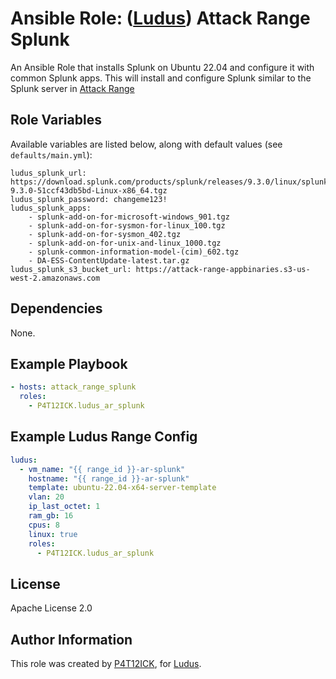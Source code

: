 # Ansible Role: ([Ludus](https://ludus.cloud)) Attack Range Splunk

An Ansible Role that installs Splunk on Ubuntu 22.04 and configure it with common Splunk apps. 
This will install and configure Splunk similar to the Splunk server in [Attack Range](https://github.com/splunk/attack_range)

## Role Variables

Available variables are listed below, along with default values (see `defaults/main.yml`):
```
ludus_splunk_url: https://download.splunk.com/products/splunk/releases/9.3.0/linux/splunk-9.3.0-51ccf43db5bd-Linux-x86_64.tgz
ludus_splunk_password: changeme123!
ludus_splunk_apps:
    - splunk-add-on-for-microsoft-windows_901.tgz
    - splunk-add-on-for-sysmon-for-linux_100.tgz
    - splunk-add-on-for-sysmon_402.tgz
    - splunk-add-on-for-unix-and-linux_1000.tgz
    - splunk-common-information-model-(cim)_602.tgz
    - DA-ESS-ContentUpdate-latest.tar.gz
ludus_splunk_s3_bucket_url: https://attack-range-appbinaries.s3-us-west-2.amazonaws.com
```

## Dependencies

None.

## Example Playbook

```yaml
- hosts: attack_range_splunk
  roles:
    - P4T12ICK.ludus_ar_splunk
```

## Example Ludus Range Config

```yaml
ludus:
  - vm_name: "{{ range_id }}-ar-splunk"
    hostname: "{{ range_id }}-ar-splunk"
    template: ubuntu-22.04-x64-server-template
    vlan: 20
    ip_last_octet: 1
    ram_gb: 16
    cpus: 8
    linux: true
    roles:
      - P4T12ICK.ludus_ar_splunk
```

## License
Apache License 2.0

## Author Information
This role was created by [P4T12ICK](https://github.com/P4T12ICK), for [Ludus](https://ludus.cloud/).
